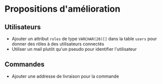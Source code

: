 # Propositions d'amélioration

## Utilisateurs

- Ajouter un attribut `roles` de type `VARCHAR(20)[]` dans la table `users` pour donner des rôles à des utilisateurs connectés
- Utiliser un mail plutôt qu'un pseudo pour identifier l'utilisateur

## Commandes

- Ajouter une addresse de livraison pour la commande